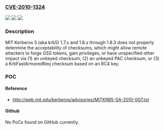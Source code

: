 ### [CVE-2010-1324](https://cve.mitre.org/cgi-bin/cvename.cgi?name=CVE-2010-1324)
![](https://img.shields.io/static/v1?label=Product&message=n%2Fa&color=blue)
![](https://img.shields.io/static/v1?label=Version&message=n%2Fa&color=blue)
![](https://img.shields.io/static/v1?label=Vulnerability&message=n%2Fa&color=brighgreen)

### Description

MIT Kerberos 5 (aka krb5) 1.7.x and 1.8.x through 1.8.3 does not properly determine the acceptability of checksums, which might allow remote attackers to forge GSS tokens, gain privileges, or have unspecified other impact via (1) an unkeyed checksum, (2) an unkeyed PAC checksum, or (3) a KrbFastArmoredReq checksum based on an RC4 key.

### POC

#### Reference
- http://web.mit.edu/kerberos/advisories/MITKRB5-SA-2010-007.txt

#### Github
No PoCs found on GitHub currently.

